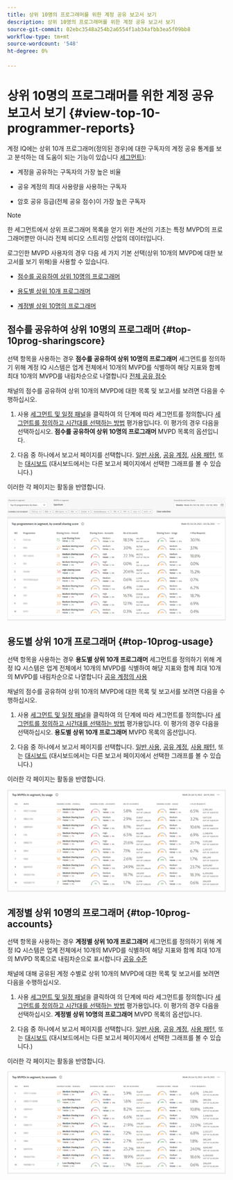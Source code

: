 ```yaml
---
title: 상위 10명의 프로그래머를 위한 계정 공유 보고서 보기
description: 상위 10명의 프로그래머를 위한 계정 공유 보고서 보기
source-git-commit: 02ebc3548a254b2a6554f1ab34afbb3ea5f09bb8
workflow-type: tm+mt
source-wordcount: '548'
ht-degree: 0%

---
```


# 상위 10명의 프로그래머를 위한 계정 공유 보고서 보기 {#view-top-10-programmer-reports}

계정 IQ에는 상위 10개 프로그래머(정의된 경우)에 대한 구독자의 계정 공유 통계를 보고 분석하는 데 도움이 되는 기능이 있습니다 [세그먼트](/help/AccountIQ/product-concepts.md#segmet-def)):

* 계정을 공유하는 구독자의 가장 높은 비율

* 공유 계정의 최대 사용량을 사용하는 구독자

* 암호 공유 등급(전체 공유 점수)이 가장 높은 구독자

>[!NOTE]
>
>한 세그먼트에서 상위 프로그래머 목록을 얻기 위한 계산의 기초는 특정 MVPD의 프로그래머뿐만 아니라 전체 비디오 스트리밍 산업의 데이터입니다.

<!--
>[!NOTE]
>
>Only the MVPDs that have a minimum of 50,000 active subscriber accounts are considered to obtain these reports.
-->

로그인한 MVPD 사용자의 경우 다음 세 가지 기본 선택(상위 10개의 MVPD에 대한 보고서를 보기 위해)을 사용할 수 있습니다.

* [점수를 공유하여 상위 10명의 프로그래머](#top-10prog-sharingscore)

* [용도별 상위 10개 프로그래머](#top-10prog-usage)

* [계정별 상위 10명의 프로그래머](#top-10prog-accounts)

## 점수를 공유하여 상위 10명의 프로그래머 {#top-10prog-sharingscore}

선택 항목을 사용하는 경우 **점수를 공유하여 상위 10명의 프로그래머** 세그먼트를 정의하기 위해 계정 IQ 시스템은 업계 전체에서 10개의 MVPD를 식별하여 해당 지표와 함께 최대 10개의 MVPD를 내림차순으로 나열합니다 [전체 공유 점수](/help/AccountIQ/product-concepts.md#overall-sharing-score)

채널의 점수를 공유하여 상위 10개의 MVPD에 대한 목록 및 보고서를 보려면 다음을 수행하십시오.

1. 사용 [세그먼트 및 일정 패널](/help/AccountIQ/segments-timeframe.md)을 클릭하여 의 단계에 따라 세그먼트를 정의합니다 [세그먼트를 정의하고 시간대를 선택하는 방법](/help/AccountIQ/howto-select-segment-timeframe.md) 평가용입니다. 이 평가의 경우 다음을 선택하십시오. **점수를 공유하여 상위 10명의 프로그래머** MVPD 목록의 옵션입니다.

1. 다음 중 하나에서 보고서 페이지를 선택합니다. [일반 사용](/help/AccountIQ/general-usage-reports.md), [공유 계정](/help/AccountIQ/shared-acc-reports.md), [사용 패턴](/help/AccountIQ/usage-patterns.md), 또는 [대시보드](/help/AccountIQ/dashboard.md) (대시보드에서는 다른 보고서 페이지에서 선택한 그래프를 볼 수 있습니다.)

이러한 각 페이지는 활동을 반영합니다.

![](assets/top-ten-prog-overallscore.png)

## 용도별 상위 10개 프로그래머 {#top-10prog-usage}

선택 항목을 사용하는 경우 **용도별 상위 10개 프로그래머** 세그먼트를 정의하기 위해 계정 IQ 시스템은 업계 전체에서 10개의 MVPD를 식별하여 해당 지표와 함께 최대 10개의 MVPD를 내림차순으로 나열합니다 [공유 계정의 사용](/help/AccountIQ/product-concepts.md)

채널의 점수를 공유하여 상위 10개의 MVPD에 대한 목록 및 보고서를 보려면 다음을 수행하십시오.

1. 사용 [세그먼트 및 일정 패널](/help/AccountIQ/segments-timeframe.md)을 클릭하여 의 단계에 따라 세그먼트를 정의합니다 [세그먼트를 정의하고 시간대를 선택하는 방법](/help/AccountIQ/howto-select-segment-timeframe.md) 평가용입니다. 이 평가의 경우 다음을 선택하십시오. **용도별 상위 10개 프로그래머** MVPD 목록의 옵션입니다.

1. 다음 중 하나에서 보고서 페이지를 선택합니다. [일반 사용](/help/AccountIQ/general-usage-reports.md), [공유 계정](/help/AccountIQ/shared-acc-reports.md), [사용 패턴](/help/AccountIQ/usage-patterns.md), 또는 [대시보드](/help/AccountIQ/dashboard.md) (대시보드에서는 다른 보고서 페이지에서 선택한 그래프를 볼 수 있습니다.)

이러한 각 페이지는 활동을 반영합니다.

![](assets/top-ten-mvpds-usage.png)

## 계정별 상위 10명의 프로그래머 {#top-10prog-accounts}

선택 항목을 사용하는 경우 **계정별 상위 10개 프로그래머** 세그먼트를 정의하기 위해 계정 IQ 시스템은 업계 전체에서 10개의 MVPD를 식별하여 해당 지표와 함께 최대 10개의 MVPD 목록으로 내림차순으로 표시합니다 [공유 수준](/help/AccountIQ/product-concepts.md)

채널에 대해 공유된 계정 수별로 상위 10개의 MVPD에 대한 목록 및 보고서를 보려면 다음을 수행하십시오.

1. 사용 [세그먼트 및 일정 패널](/help/AccountIQ/segments-timeframe.md)을 클릭하여 의 단계에 따라 세그먼트를 정의합니다 [세그먼트를 정의하고 시간대를 선택하는 방법](/help/AccountIQ/howto-select-segment-timeframe.md) 평가용입니다. 이 평가의 경우 다음을 선택하십시오. **계정별 상위 10명의 프로그래머** MVPD 목록의 옵션입니다.

1. 다음 중 하나에서 보고서 페이지를 선택합니다. [일반 사용](/help/AccountIQ/general-usage-reports.md), [공유 계정](/help/AccountIQ/shared-acc-reports.md), [사용 패턴](/help/AccountIQ/usage-patterns.md), 또는 [대시보드](/help/AccountIQ/dashboard.md) (대시보드에서는 다른 보고서 페이지에서 선택한 그래프를 볼 수 있습니다.)

이러한 각 페이지는 활동을 반영합니다.

![](assets/top-ten-mvpds-accounts.png)
